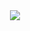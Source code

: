 <div align="center">
  <a href="https://github.com/frontful/frontful-style">
    <img heigth="75" src="http://www.frontful.com/assets/packages/style.png">
  </a>
</div>
